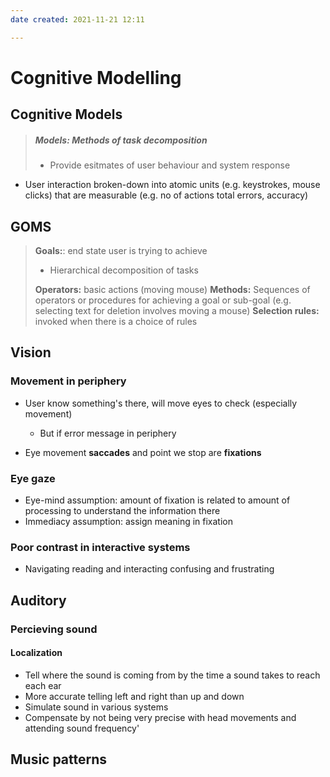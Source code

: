 ```yaml
---
date created: 2021-11-21 12:11

---
```


# Cognitive Modelling

## Cognitive Models

> ##### Models: Methods of task decomposition
>
> - Provide esitmates of user behaviour and system response

- User interaction broken-down into atomic units (e.g. keystrokes, mouse clicks) that are measurable (e.g. no of actions total errors, accuracy)

## GOMS

> **Goals:**: end state user is trying to achieve
>
> - Hierarchical decomposition of tasks
>
> **Operators:** basic actions (moving mouse)
> **Methods:** Sequences of operators or procedures for achieving a goal or sub-goal (e.g. selecting text for deletion involves moving a mouse)
> **Selection rules:** invoked when there is a choice of rules

## Vision

### Movement in periphery

- User know something's  there, will move eyes to check (especially movement)
  - But if error message in periphery

- Eye movement **saccades** and point we stop are **fixations**

### Eye gaze

- Eye-mind assumption: amount of fixation is related to amount of processing to understand the information there
- Immediacy assumption: assign meaning in fixation

### Poor contrast in interactive systems

- Navigating reading and interacting confusing and frustrating

## Auditory

### Percieving sound

#### Localization

- Tell where the sound is coming from by the time a sound takes to reach each ear
- More accurate telling left and right than up and down
- Simulate sound in various systems
- Compensate by not being very precise with head movements and attending sound frequency'

## Music patterns
